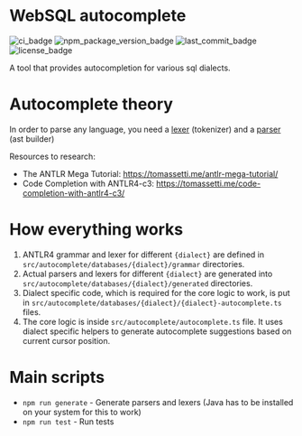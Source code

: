 # WebSQL autocomplete

![ci_badge](https://img.shields.io/github/actions/workflow/status/gravity-ui/websql-autocomplete/ci.yml)
![npm_package_version_badge](https://img.shields.io/npm/v/websql-autocomplete)
![last_commit_badge](https://img.shields.io/github/last-commit/gravity-ui/websql-autocomplete)
![license_badge](https://img.shields.io/github/license/gravity-ui/websql-autocomplete)

A tool that provides autocompletion for various sql dialects.

# Autocomplete theory

In order to parse any language, you need a [lexer](https://en.wikipedia.org/wiki/Lexical_analysis) (tokenizer) and a [parser](https://en.wikipedia.org/wiki/Parsing#Parser) (ast builder)

Resources to research:

- The ANTLR Mega Tutorial: https://tomassetti.me/antlr-mega-tutorial/
- Code Completion with ANTLR4-c3: https://tomassetti.me/code-completion-with-antlr4-c3/

# How everything works

1. ANTLR4 grammar and lexer for different `{dialect}` are defined in `src/autocomplete/databases/{dialect}/grammar` directories.
2. Actual parsers and lexers for different `{dialect}` are generated into `src/autocomplete/databases/{dialect}/generated` directories.
3. Dialect specific code, which is required for the core logic to work, is put in `src/autocomplete/databases/{dialect}/{dialect}-autocomplete.ts` files.
4. The core logic is inside `src/autocomplete/autocomplete.ts` file. It uses dialect specific helpers to generate autocomplete suggestions based on current cursor position.

# Main scripts

- `npm run generate` - Generate parsers and lexers (Java has to be installed on your system for this to work)
- `npm run test` - Run tests
